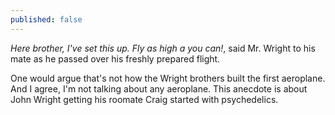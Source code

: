 ```yaml
---
published: false
---
```

_Here brother, I've set this up. Fly as high a you can!_, said Mr. Wright to his mate as he passed over his freshly prepared flight.  

One would argue that's not how the Wright brothers built the first aeroplane. And I agree, I'm not talking about any aeroplane. This anecdote is about John Wright getting his roomate Craig started with psychedelics.